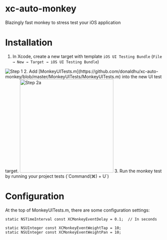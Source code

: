 # xc-auto-monkey
Blazingly fast monkey to stress test your iOS application

# Installation
1. In Xcode, create a new target with template `iOS UI Testing Bundle` (`File → New → Target → iOS UI Testing Bundle`)
<img alt="Step 1" src="https://raw.github.com/donaldhu/xc-auto-monkey/master/readme_images/add_monkey_target.png">
2. Add [MonkeyUITests.m](https://github.com/donaldhu/xc-auto-monkey/blob/master/MonkeyUITests/MonkeyUITests.m) into the new UI test target.
<img alt="Step 2a" src="https://raw.github.com/donaldhu/xc-auto-monkey/master/readme_images/add_monkey_test.png" height=300>
3. Run the monkey test by running your project tests (`Command(⌘) + U`)

# Configuration
At the top of MonkeyUITests.m, there are some configuration settings:

```obj-c
static NSTimeInterval const XCMonkeyEventDelay = 0.1;  // In seconds

static NSUInteger const XCMonkeyEventWeightTap = 10;
static NSUInteger const XCMonkeyEventWeightPan = 10;
```

